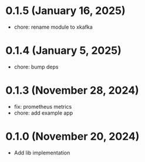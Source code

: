 # 0.1.5 (January 16, 2025)

* chore: rename module to xkafka

# 0.1.4 (January 5, 2025)

* chore: bump deps

# 0.1.3 (November 28, 2024)

* fix: prometheus metrics
* chore: add example app

# 0.1.0 (November 20, 2024)

* Add lib implementation